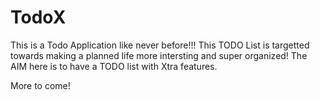 # TodoX
This is a Todo Application like never before!!!
This TODO List is targetted towards making a planned life more intersting and super organized! 
The AIM here is to have a TODO list with Xtra features.

More to come!
